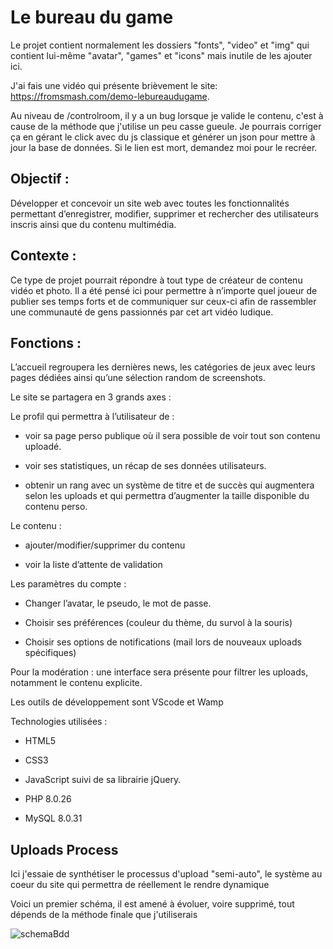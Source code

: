 # Le bureau du game

Le projet contient normalement les dossiers "fonts", "video" et "img" qui contient lui-même "avatar", "games" et "icons" mais inutile de les ajouter ici.

J'ai fais une vidéo qui présente brièvement le site: https://fromsmash.com/demo-lebureaudugame.

Au niveau de /controlroom, il y a un bug lorsque je valide le contenu, c'est à cause de la méthode que j'utilise un peu casse gueule.
Je pourrais corriger ça en gérant le click avec du js classique et générer un json pour mettre à jour la base de données.
Si le lien est mort, demandez moi pour le recréer.

## Objectif :

Développer et concevoir un site web avec toutes les fonctionnalités permettant d’enregistrer, modifier, supprimer et rechercher des utilisateurs inscris ainsi que du contenu multimédia.

## Contexte :

Ce type de projet pourrait répondre à tout type de créateur de contenu vidéo et photo. Il a été pensé ici pour permettre à n’importe quel joueur de publier ses temps forts et de communiquer sur ceux-ci afin de rassembler une communauté de gens passionnés par cet art vidéo ludique.

## Fonctions :

L’accueil regroupera les dernières news, les catégories de jeux avec leurs pages dédiées ainsi qu’une sélection random de screenshots.

Le site se partagera en 3 grands axes :

Le profil qui permettra à l’utilisateur de :

*	voir sa page perso publique où il sera possible de voir tout son contenu uploadé.

*	voir ses statistiques, un récap de ses données utilisateurs.

*	obtenir un rang avec un système de titre et de succès qui augmentera selon les uploads et qui permettra d’augmenter la taille disponible du contenu perso.

Le contenu :

*	ajouter/modifier/supprimer du contenu

*	voir la liste d’attente de validation

Les paramètres du compte :

*	Changer l’avatar, le pseudo, le mot de passe.

*	Choisir ses préférences (couleur du thème, du survol à la souris)

*	Choisir ses options de notifications (mail lors de nouveaux uploads spécifiques)

Pour la modération : une interface sera présente pour filtrer les uploads, notamment le contenu explicite.

Les outils de développement sont VScode et Wamp

Technologies utilisées :

* HTML5

*	CSS3

*	JavaScript suivi de sa librairie jQuery.

*	PHP 8.0.26

*	MySQL 8.0.31

## Uploads Process

Ici j'essaie de synthétiser le processus d'upload "semi-auto", le système au coeur du site qui permettra de réellement le rendre dynamique

Voici un premier schéma, il est amené à évoluer, voire supprimé, tout dépends de la méthode finale que j'utiliserais

![schemaBdd](https://github.com/Vaulkryn/lebureaudugame/assets/110675744/a2abf026-a65e-453d-b9e8-10f792a3241d)
